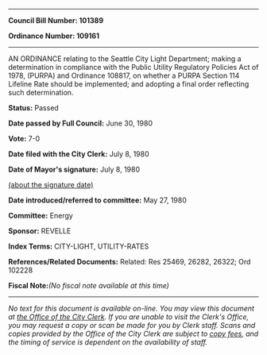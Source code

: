 

********

**Council Bill Number: 101389**
   
**Ordinance Number: 109161**
********

 AN ORDINANCE relating to the Seattle City Light Department; making a determination in compliance with the Public Utility Regulatory Policies Act of 1978, (PURPA) and Ordinance 108817, on whether a PURPA Section 114 Lifeline Rate should be implemented; and adopting a final order reflecting such determination.

**Status:** Passed
   
**Date passed by Full Council:** June 30, 1980
   
**Vote:** 7-0
   
**Date filed with the City Clerk:** July 8, 1980
   
**Date of Mayor's signature:** July 8, 1980
   
[(about the signature date)](/~public/approvaldate.htm)
   
   
   
**Date introduced/referred to committee:** May 27, 1980
   
**Committee:** Energy
   
**Sponsor:** REVELLE
   
   
**Index Terms:** CITY-LIGHT, UTILITY-RATES

**References/Related Documents:** Related: Res 25469, 26282, 26322; Ord 102228

**Fiscal Note:**_(No fiscal note available at this time)_
********

_No text for this document is available on-line. You may view this document at [the Office of the City Clerk](http://www.seattle.gov/leg/clerk/contactUs.htm). If you are unable to visit the Clerk's Office, you may request a copy or scan be made for you by Clerk staff. Scans and copies provided by the Office of the City Clerk are subject to [copy fees](http://clerk.seattle.gov/~public/clerkfees.htm), and the timing of service is dependent on the availability of staff._

